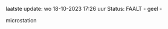 laatste update: 
wo 18-10-2023 17:26   uur 
Status: FAALT - geel - 
<div class="service Y">microstation</div>